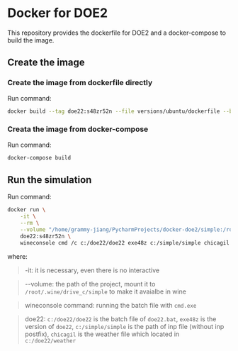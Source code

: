 # Docker for DOE2

This repository provides the dockerfile for DOE2 and a docker-compose to build
the image.

## Create the image

### Create the image from dockerfile directly

Run command:
```bash
docker build --tag doe22:s48zr52n --file versions/ubuntu/dockerfile --build-arg DOE22PASSWORD=password .
```

### Creata the image from docker-compose

Run command:
```bash
docker-compose build
```

## Run the simulation

Run command:
```bash
docker run \
    -it \
    --rm \
    --volume "/home/grammy-jiang/PycharmProjects/docker-doe2/simple:/root/.wine/drive_c/simple" \
    doe22:s48zr52n \
    wineconsole cmd /c c:/doe22/doe22 exe48z c:/simple/simple chicagil
```
where:

> -it: it is necessary, even there is no interactive

> --volume: the path of the project, mount it to `/root/.wine/drive_c/simple` to make it avaialbe in wine

> wineconsole command: running the batch file with `cmd.exe`

> doe22: `c:/doe22/doe22` is the batch file of `doe22.bat`, `exe48z` is the version of `doe22`, `c:/simple/simple` is the path of inp file (without inp postfix), `chicagil` is the weather file which located in `c:/doe22/weather`
